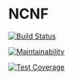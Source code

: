 # NCNF

[![Build Status](https://api.cirrus-ci.com/github/Arthelh/NCNF.svg)](https://cirrus-ci.com/github/Arthelh/NCNF)

[![Maintainability](https://codeclimate.com/github/Arthelh/NCNF/badges/maintainability.svg)](https://codeclimate.com/github/Arthelh/NCNF)

[![Test Coverage](https://codeclimate.com/github/Arthelh/NCNF/badges/test_coverage.svg)](https://codeclimate.com/github/Arthelh/NCNF)

